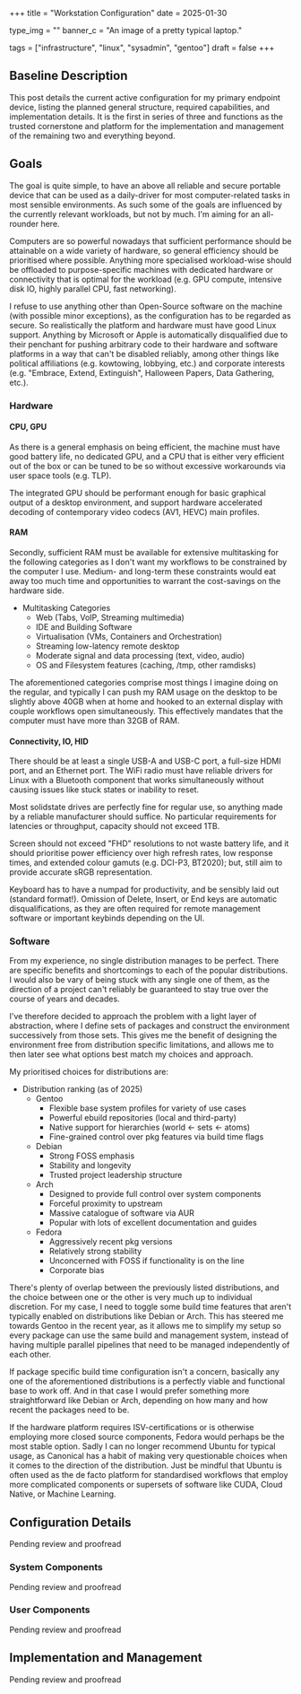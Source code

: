 +++
title = "Workstation Configuration"
date = 2025-01-30

type_img = ""
banner_c = "An image of a pretty typical laptop."

tags = ["infrastructure", "linux", "sysadmin", "gentoo"]
draft = false
+++

## Baseline Description

This post details the current active configuration for my primary endpoint device,
listing the planned general structure, required capabilities, and implementation details.
It is the first in series of three and functions as the trusted cornerstone and platform for
the implementation and management of the remaining two and everything beyond.

## Goals

The goal is quite simple, to have an above all reliable and secure portable device that can be used
as a daily-driver for most computer-related tasks in most sensible environments. As such
some of the goals are influenced by the currently relevant workloads, but not by much.
I'm aiming for an all-rounder here.

Computers are so powerful nowadays that sufficient performance should be attainable on a wide
variety of hardware, so general efficiency should be prioritised where possible.
Anything more specialised workload-wise should be offloaded to purpose-specific machines with dedicated hardware
or connectivity that is optimal for the workload (e.g. GPU compute, intensive disk IO, highly parallel CPU, fast networking).

I refuse to use anything other than Open-Source software on the machine (with possible minor exceptions),
as the configuration has to be regarded as secure. So realistically the platform and hardware must have good Linux support. Anything by Microsoft or Apple is automatically disqualified due to their penchant for pushing arbitrary code
to their hardware and software platforms in a way that can't be disabled reliably, among other things like political affiliations (e.g. kowtowing, lobbying, etc.) and corporate interests (e.g. "Embrace, Extend, Extinguish", Halloween Papers, Data Gathering, etc.).

### Hardware

#### CPU, GPU

As there is a general emphasis on being efficient, the machine must have good battery life,
no dedicated GPU, and a CPU that is either very efficient out of the box or can be tuned to be so
without excessive workarounds via user space tools (e.g. TLP).

The integrated GPU should be performant enough for basic graphical output of a desktop environment, and support
hardware accelerated decoding of contemporary video codecs (AV1, HEVC) main profiles.

#### RAM

Secondly, sufficient RAM must be available for extensive multitasking for the following categories
as I don't want my workflows to be constrained by the computer I use. Medium- and long-term these
constraints would eat away too much time and opportunities to warrant the cost-savings on the hardware side.

- Multitasking Categories
    - Web (Tabs, VoIP, Streaming multimedia)
    - IDE and Building Software
    - Virtualisation (VMs, Containers and Orchestration)
    - Streaming low-latency remote desktop
    - Moderate signal and data processing (text, video, audio)
    - OS and Filesystem features (caching, /tmp, other ramdisks)

The aforementioned categories comprise most things I imagine doing on the regular, and typically
I can push my RAM usage on the desktop to be slightly above 40GB when at home and hooked to an external
display with couple workflows open simultaneously. This effectively mandates that the computer must have
more than 32GB of RAM.

#### Connectivity, IO, HID

There should be at least a single USB-A and USB-C port, a full-size HDMI port, and an Ethernet port.
The WiFi radio must have reliable drivers for Linux with a Bluetooth component that works simultaneously
without causing issues like stuck states or inability to reset.

Most solidstate drives are perfectly fine for regular use, so anything made by a reliable manufacturer should
suffice. No particular requirements for latencies or throughput, capacity should not exceed 1TB.

Screen should not exceed "FHD" resolutions to not waste battery life, and it should prioritise power efficiency over
high refresh rates, low response times, and extended colour gamuts (e.g. DCI-P3, BT2020); but, still aim to provide accurate sRGB representation.

Keyboard has to have a numpad for productivity, and be sensibly laid out (standard format!).
Omission of Delete, Insert, or End keys are automatic disqualifications, as they are often required
for remote management software or important keybinds depending on the UI.


### Software

From my experience, no single distribution manages to be perfect. There are specific benefits and shortcomings
to each of the popular distributions. I would also be vary of being stuck with any single one of them,
as the direction of a project can't reliably be guaranteed to stay true over the course of years and decades.

I've therefore decided to approach the problem with a light layer of abstraction, where I define sets of
packages and construct the environment successively from those sets.
This gives me the benefit of designing the environment free from distribution specific limitations, and
allows me to then later see what options best match my choices and approach.

My prioritised choices for distributions are:

- Distribution ranking (as of 2025)
    - Gentoo
        - Flexible base system profiles for variety of use cases
        - Powerful ebuild repositories (local and third-party)
        - Native support for hierarchies (world <- sets <- atoms)
        - Fine-grained control over pkg features via build time flags 
    - Debian
        - Strong FOSS emphasis
        - Stability and longevity
        - Trusted project leadership structure
    - Arch
        - Designed to provide full control over system components
        - Forceful proximity to upstream
        - Massive catalogue of software via AUR
        - Popular with lots of excellent documentation and guides
    - Fedora
        - Aggressively recent pkg versions
        - Relatively strong stability
        - Unconcerned with FOSS if functionality is on the line
        - Corporate bias

There's plenty of overlap between the previously listed distributions, and the choice between one
or the other is very much up to individual discretion. For my case, I need to toggle some build time
features that aren't typically enabled on distributions like Debian or Arch. This has steered me
towards Gentoo in the recent year, as it allows me to simplify my setup so every package can use the
same build and management system, instead of having multiple parallel pipelines that need to be managed
independently of each other.

If package specific build time configuration isn't a concern, basically any one of the aforementioned distributions
is a perfectly viable and functional base to work off. And in that case I would prefer something more
straightforward like Debian or Arch, depending on how many and how recent the packages need to be.

If the hardware platform requires ISV-certifications or is otherwise employing more closed source components, Fedora
would perhaps be the most stable option. Sadly I can no longer recommend Ubuntu for typical usage, as Canonical
has a habit of making very questionable choices when it comes to the direction of the distribution. Just be mindful
that Ubuntu is often used as the de facto platform for standardised workflows that employ more complicated components 
or supersets of software like CUDA, Cloud Native, or Machine Learning.

## Configuration Details

Pending review and proofread

### System Components

Pending review and proofread

### User Components

Pending review and proofread

## Implementation and Management

Pending review and proofread
